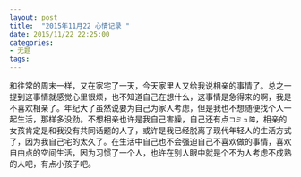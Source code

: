 ```yaml
---
layout: post
title:  "2015年11月22 心情记录 "
date: 2015/11/22 22:25:00 
categories:
- 无题
tags:
---
```


和往常的周末一样，又在家宅了一天，今天家里人又给我说相亲的事情了。总之一提到这事情就感觉心里很烦，也不知道自己在想什么，这事情是急得来的啊，我是不喜欢相亲了。年纪大了虽然说要为自己为家人考虑，但是我也不想随便找个人一起生活，那样多没劲。不想相亲也许是我自己害臊，自己还有点`コミュ障`，相亲的女孩肯定是和我没有共同话题的人了，或许是我已经脱离了现代年轻人的生活方式了，因为我自己宅的太久了。在生活中自己也不会强迫自己不喜欢做的事情，喜欢自由点的空间生活，因为习惯了一个人，也许在别人眼中就是个不为人考虑不成熟的人吧，有点小孩子吧。



